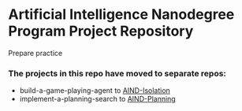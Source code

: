 
# Artificial Intelligence Nanodegree Program Project Repository
Prepare practice

### The projects in this repo have moved to separate repos:
- build-a-game-playing-agent to [AIND-Isolation](https://github.com/udacity/AIND-Isolation)
- implement-a-planning-search to [AIND-Planning](https://github.com/udacity/AIND-Planning)
 
